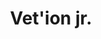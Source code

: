 ---
layout: item
title: Vet'ion jr.
item-id: 13179
datatable: true
id: 13179
name: "Vet'ion jr."
members: true
lowalch: 0
highalch: 0
examine: "Only the true lord & king of the lands can lift his burden."
monsters:
  - id: 6611
    name: "Vet'ion"
    members: true
    combat_level: 454
    wiki_url: "https://oldschool.runescape.wiki/w/Vet'ion#Normal"
    drops:
      - quantity: "1"
        rarity: 0.0005
        drop_requirements: null
  - id: 6612
    name: "Vet'ion Reborn"
    members: true
    combat_level: 454
    wiki_url: "https://oldschool.runescape.wiki/w/Vet'ion#Reborn"
    drops:
      - quantity: "1"
        rarity: 0.0005
        drop_requirements: null
---